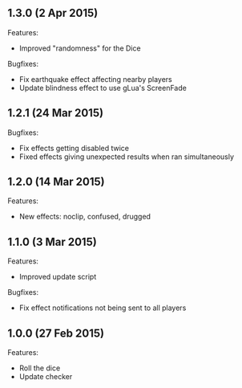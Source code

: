 ## 1.3.0 (2 Apr 2015)

Features:

- Improved "randomness" for the Dice

Bugfixes:

- Fix earthquake effect affecting nearby players
- Update blindness effect to use gLua's ScreenFade

## 1.2.1 (24 Mar 2015)

Bugfixes:

- Fix effects getting disabled twice
- Fixed effects giving unexpected results when ran simultaneously

## 1.2.0 (14 Mar 2015)

Features:

- New effects: noclip, confused, drugged

## 1.1.0 (3 Mar 2015)

Features:

- Improved update script

Bugfixes:

- Fix effect notifications not being sent to all players

## 1.0.0 (27 Feb 2015)

Features:

- Roll the dice
- Update checker
